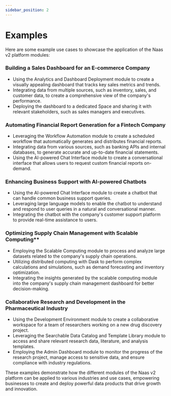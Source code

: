 ```yaml
---
sidebar_position: 2
---
```


# Examples

Here are some example use cases to showcase the application of the Naas v2 platform modules:

### Building a Sales Dashboard for an E-commerce Company

*   Using the Analytics and Dashboard Deployment module to create a visually appealing dashboard that tracks key sales metrics and trends.
*   Integrating data from multiple sources, such as inventory, sales, and customer data, to create a comprehensive view of the company's performance.
*   Deploying the dashboard to a dedicated Space and sharing it with relevant stakeholders, such as sales managers and executives.

### Automating Financial Report Generation for a Fintech Company

*   Leveraging the Workflow Automation module to create a scheduled workflow that automatically generates and distributes financial reports.
*   Integrating data from various sources, such as banking APIs and internal databases, to generate accurate and up-to-date financial statements.
*   Using the AI-powered Chat Interface module to create a conversational interface that allows users to request custom financial reports on-demand.

### Enhancing Business Support with AI-powered Chatbots

*   Using the AI-powered Chat Interface module to create a chatbot that can handle common business support queries.
*   Leveraging large language models to enable the chatbot to understand and respond to user queries in a natural and conversational manner.
*   Integrating the chatbot with the company's customer support platform to provide real-time assistance to users.

### Optimizing Supply Chain Management with Scalable Computing**

*   Employing the Scalable Computing module to process and analyze large datasets related to the company's supply chain operations.
*   Utilizing distributed computing with Dask to perform complex calculations and simulations, such as demand forecasting and inventory optimization.
*   Integrating the insights generated by the scalable computing module into the company's supply chain management dashboard for better decision-making.

### Collaborative Research and Development in the Pharmaceutical Industry

*   Using the Development Environment module to create a collaborative workspace for a team of researchers working on a new drug discovery project.
*   Leveraging the Searchable Data Catalog and Template Library module to access and share relevant research data, literature, and analysis templates.
*   Employing the Admin Dashboard module to monitor the progress of the research project, manage access to sensitive data, and ensure compliance with industry regulations.

These examples demonstrate how the different modules of the Naas v2 platform can be applied to various industries and use cases, empowering businesses to create and deploy powerful data products that drive growth and innovation.